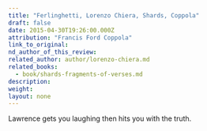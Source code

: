 ```yaml
---
title: "Ferlinghetti, Lorenzo Chiera, Shards, Coppola"
draft: false
date: 2015-04-30T19:26:00.000Z
attribution: "Francis Ford Coppola"
link_to_original:
nd_author_of_this_review:
related_author: author/lorenzo-chiera.md
related_books:
  - book/shards-fragments-of-verses.md
description:
weight:
layout: none
---
```

Lawrence gets you laughing then hits you with the truth.

